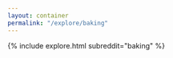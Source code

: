 ```yaml
---
layout: container
permalink: "/explore/baking"
---
```


<link rel="stylesheet" type="text/css" href="/static/css/explore.css">
{% include explore.html subreddit="baking" %}
